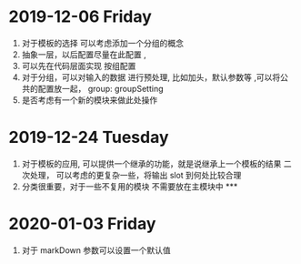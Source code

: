# 2019-12-06  Friday 

1. 对于模板的选择 可以考虑添加一个分组的概念
2. 抽象一层，以后配置尽量在此配置 ,
3. 可以先在代码层面实现 按组配置
4. 对于分组，可以对输入的数据 进行预处理, 比如加头，默认参数等 ,可以将公共的配置放一起，
   group: groupSetting 
5. 是否考虑有一个新的模块来做此处操作


# 2019-12-24  Tuesday 
1. 对于模板的应用, 可以提供一个继承的功能，就是说继承上一个模板的结果 二次处理， 可以考虑的更复杂一些，将输出 slot 到何处比较合理
2. 分类很重要，对于一些不复用的模块 不需要放在主模块中 ***


# 2020-01-03  Friday 

1. 对于 markDown 参数可以设置一个默认值